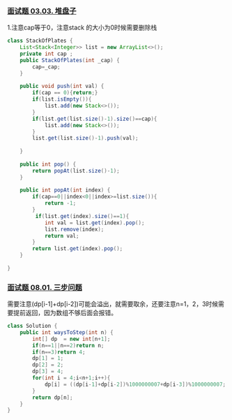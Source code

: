 ### [面试题 03.03. 堆盘子](https://leetcode-cn.com/problems/stack-of-plates-lcci/)

1.注意cap等于0，注意stack 的大小为0时候需要删除栈

```java
class StackOfPlates {
    List<Stack<Integer>> list = new ArrayList<>();
    private int cap ;
    public StackOfPlates(int _cap) {
        cap=_cap;
    }
    
    public void push(int val) {
        if(cap == 0){return;}
        if(list.isEmpty()){
            list.add(new Stack<>());
        }
        if(list.get(list.size()-1).size()==cap){
            list.add(new Stack<>());
        }
        list.get(list.size()-1).push(val);
        
    }
    
    public int pop() {
        return popAt(list.size()-1);
    }
    
    public int popAt(int index) {
        if(cap==0||index<0||index>=list.size()){
            return -1;
        }
         if(list.get(index).size()==1){
            int val = list.get(index).pop();
            list.remove(index);
            return val;
        }
        return list.get(index).pop();
    }
    
}
```

### [面试题 08.01. 三步问题](https://leetcode-cn.com/problems/three-steps-problem-lcci/)

需要注意(dp[i-1]+dp[i-2])可能会溢出，就需要取余，还要注意n=1，2，3时候需要提前返回，因为数组不够后面会报错。

```java
class Solution {
    public int waysToStep(int n) {
        int[] dp  = new int[n+1];
        if(n==1||n==2)return n;
        if(n==3)return 4;
        dp[1] = 1;
        dp[2] = 2;
        dp[3] = 4;
        for(int i = 4;i<n+1;i++){
            dp[i] = ((dp[i-1]+dp[i-2])%1000000007+dp[i-3])%1000000007;
        }
        return dp[n];
    }
}
```

